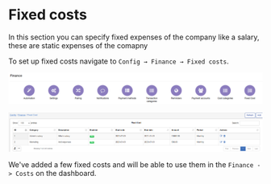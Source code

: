 Fixed costs
====

In this section you can specify fixed expenses of the company like a salary, these are static expenses of the comapny

To set up fixed costs navigate to `Config → Finance → Fixed costs`.



![icon](icon.png)

![view](view.png)

We've added a few fixed costs and will be able to use them in the `Finance -> Costs` on the dashboard. 
